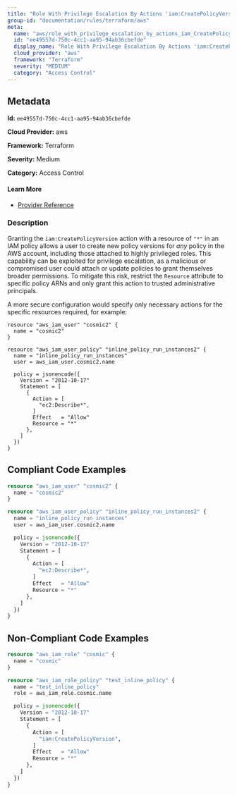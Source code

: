 ```yaml
---
title: "Role With Privilege Escalation By Actions 'iam:CreatePolicyVersion'"
group-id: "documentation/rules/terraform/aws"
meta:
  name: "aws/role_with_privilege_escalation_by_actions_iam_CreatePolicyVersion"
  id: "ee49557d-750c-4cc1-aa95-94ab36cbefde"
  display_name: "Role With Privilege Escalation By Actions 'iam:CreatePolicyVersion'"
  cloud_provider: "aws"
  framework: "Terraform"
  severity: "MEDIUM"
  category: "Access Control"
---
```

## Metadata

**Id:** `ee49557d-750c-4cc1-aa95-94ab36cbefde`

**Cloud Provider:** aws

**Framework:** Terraform

**Severity:** Medium

**Category:** Access Control

#### Learn More

 - [Provider Reference](https://registry.terraform.io/providers/hashicorp/aws/latest/docs/resources/iam_role_policy#policy)

### Description

 Granting the `iam:CreatePolicyVersion` action with a resource of `"*"` in an IAM policy allows a user to create new policy versions for *any* policy in the AWS account, including those attached to highly privileged roles. This capability can be exploited for privilege escalation, as a malicious or compromised user could attach or update policies to grant themselves broader permissions. To mitigate this risk, restrict the `Resource` attribute to specific policy ARNs and only grant this action to trusted administrative principals.

A more secure configuration would specify only necessary actions for the specific resources required, for example:

```
resource "aws_iam_user" "cosmic2" {
  name = "cosmic2"
}

resource "aws_iam_user_policy" "inline_policy_run_instances2" {
  name = "inline_policy_run_instances"
  user = aws_iam_user.cosmic2.name

  policy = jsonencode({
    Version = "2012-10-17"
    Statement = [
      {
        Action = [
          "ec2:Describe*",
        ]
        Effect   = "Allow"
        Resource = "*"
      },
    ]
  })
}
```


## Compliant Code Examples
```terraform
resource "aws_iam_user" "cosmic2" {
  name = "cosmic2"
}

resource "aws_iam_user_policy" "inline_policy_run_instances2" {
  name = "inline_policy_run_instances"
  user = aws_iam_user.cosmic2.name

  policy = jsonencode({
    Version = "2012-10-17"
    Statement = [
      {
        Action = [
          "ec2:Describe*",
        ]
        Effect   = "Allow"
        Resource = "*"
      },
    ]
  })
}

```
## Non-Compliant Code Examples
```terraform
resource "aws_iam_role" "cosmic" {
  name = "cosmic"
}

resource "aws_iam_role_policy" "test_inline_policy" {
  name = "test_inline_policy"
  role = aws_iam_role.cosmic.name

  policy = jsonencode({
    Version = "2012-10-17"
    Statement = [
      {
        Action = [
          "iam:CreatePolicyVersion",
        ]
        Effect   = "Allow"
        Resource = "*"
      },
    ]
  })
}

```